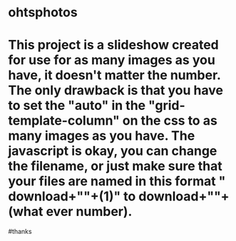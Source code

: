 # ohtsphotos
# This project is a slideshow created for use for as many images as you have, it doesn't matter the number. The only drawback is that you have to set the "auto" in the "grid-template-column" on the css to as many images as you have. The javascript is okay, you can change the filename, or just make sure that your files are named in this format " download+""+(1)" to download+""+(what ever number). 
#thanks
